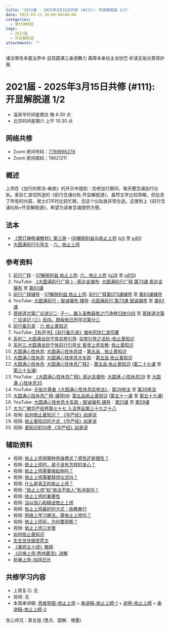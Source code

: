 ```yaml
---
title: "2021届 - 2025年3月15日共修 (#111): 开显解脱道 1/2"
date: 2025-03-11 16:09:00+00:00
categories:
  - 慧灯禅修班
tags:
  - 2021届
  - 开显解脱道
attachments: ""
---
```

诸法等性本基法界中 自现圆满三身游舞力
离障本来怙主龙钦巴 祈请无垢光尊常护我

# 2021届 - 2025年3月15日共修 (#111): 开显解脱道 1/2

* 温哥华时间星期五 晚 6:30 点
* 北京时间星期六 上午 10:30 点

## 网络共修

* Zoom 房间号码：[7789995278](https://zoom.us/j/7789995278)
* Zoom 房间密码：19621211

## 概述

上师在《加行的修法-皈依》的开示中提到：在修加行期间，每天要念诵加行仪轨。麦彭仁波切所造的《前行念诵仪轨·开显解脱道》，虽然文字比较简略，但包含了所有的内容，居士们平时比较忙碌，念这个仪轨就非常合适。这里附上《前行念诵仪轨•开显解脱道》，希望为读者念诵提供方便。


## 法本

* [](<>)[](<>)[](<>)[《慧灯禅修课教材》第三册](https://huidengchanxiu.net/books/b3/) – [06解脱利益与依止上师](https://huidengchanxiu.net/books/b3/3-06/) ([p3](https://huidengchanxiu.net/books/b3/3-06/#p3) 至 [p40](https://huidengchanxiu.net/books/b3/3-06/#p40))[](<>)
* [大圆满前行引导文](https://huidengchanxiu.net/refs/qxgs/dymqx-fcgs/) - [](<>)[](<>)[](<>)[六、依止上师](https://huidengchanxiu.net/refs/qxgs/dymqx-fcgs/#%E5%85%AD%E4%BE%9D%E6%AD%A2%E4%B8%8A%E5%B8%88)

## 参考资料

1. [](<>)[前行广释](https://huidengchanxiu.net/refs/qxgs) - [07解脱利益 依止上师](https://huidengchanxiu.net/refs/qxgs/qxgs-07jtly): [六、依止上师](https://huidengchanxiu.net/refs/qxgs/qxgs-07jtly#%E5%85%AD%E4%BE%9D%E6%AD%A2%E4%B8%8A%E5%B8%88) ([p28](https://huidengchanxiu.net/refs/qxgs/qxgs-07jtly#p28) 至 [p810](https://huidengchanxiu.net/refs/qxgs/qxgs-07jtly#p810))
2. YouTube: [《大圆满前行广释 》-索达吉堪布](https://www.youtube.com/playlist?list=PL0ERwy6s1uTeLz5leHEj-VcSWrU6TnVMW): [大圆满前行广释 第73课 索达吉堪布](https://www.youtube.com/watch?v=rL8wh08iRDU&list=PL0ERwy6s1uTeLz5leHEj-VcSWrU6TnVMW&index=72) 至 [第83课](https://www.youtube.com/watch?v=p2ou-Y8BTDo&list=PL0ERwy6s1uTeLz5leHEj-VcSWrU6TnVMW&index=82) 
3. [前行广释辅导](https://huidengchanxiu.net/refs/fudao/) - [07解脱利益 依止上师](https://huidengchanxiu.net/refs/qxgs/fudao/qxgsfd-07jtly/): [前行广释第073课辅导](https://huidengchanxiu.net/refs/qxgs/fudao/qxgsfd-07jtly/#%E5%89%8D%E8%A1%8C%E5%B9%BF%E9%87%8A%E7%AC%AC073%E8%AF%BE%E8%BE%85%E5%AF%BC) 至 [第83课辅导](https://huidengchanxiu.net/refs/qxgs/fudao/qxgsfd-07jtly/#%E5%89%8D%E8%A1%8C%E5%B9%BF%E9%87%8A%E7%AC%AC083%E8%AF%BE%E8%BE%85%E5%AF%BC)
4. YouTube: [大圆满前行 - 智诚堪布 辅导](https://www.youtube.com/playlist?list=PL5y-PP7QihJ1FDiiv_7WsC1qogohiquEL): [大圆满前行 第73课 智诚堪布](https://www.youtube.com/watch?v=yJa34RsDJQg&list=PL5y-PP7QihJ1FDiiv_7WsC1qogohiquEL&index=73&t=1s) 至 [第83课](https://www.youtube.com/watch?v=vSCphQizDfI&list=PL5y-PP7QihJ1FDiiv_7WsC1qogohiquEL&index=83)
5. [菩提道次第广论讲记二](https://huidengchanxiu.net/refs/ptdcdgl/2): [子一、趣入圣教最胜之门净修归依分四](https://huidengchanxiu.net/refs/ptdcdgl/2#%E5%AD%90%E4%B8%80%E8%B6%A3%E5%85%A5%E5%9C%A3%E6%95%99%E6%9C%80%E8%83%9C%E4%B9%8B%E9%97%A8%E5%87%80%E4%BF%AE%E5%BD%92%E4%BE%9D%E5%88%86%E5%9B%9B-%E7%94%B1%E4%BE%9D%E4%BD%95%E4%BA%8B%E4%B8%BA%E5%BD%92%E4%BE%9D%E5%9B%A0--%E7%94%B1%E4%BE%9D%E5%BD%BC%E6%95%85%E6%89%80%E5%BD%92%E4%B9%8B%E5%A2%83--%E7%94%B1%E4%BD%95%E9%81%93%E7%90%86%E8%80%8C%E6%AD%A3%E5%BD%92%E4%BE%9D--%E6%97%A2%E5%BD%92%E4%BE%9D%E5%B7%B2%E6%89%80%E5%AD%A6%E6%AC%A1%E7%AC%AC) 至 [菩提道次第广论讲记 (三):](https://huidengchanxiu.net/refs/ptdcdgl/3) [丑四、既皈依已所学次第分三](https://huidengchanxiu.net/refs/ptdcdgl/3#%E4%B8%91%E5%9B%9B%E6%97%A2%E7%9A%88%E4%BE%9D%E5%B7%B2%E6%89%80%E5%AD%A6%E6%AC%A1%E7%AC%AC%E5%88%86%E4%B8%89-%E6%91%84%E5%88%86%E4%B8%AD%E5%87%BA--%E6%95%99%E6%8E%88%E4%B8%AD%E5%87%BA--%E9%81%A3%E9%99%A4%E4%B8%8D%E6%B8%85%E5%87%80)
6. [前行备忘录](https://huidengchanxiu.net/refs/qxbwl/)：[六 依止善知识](https://huidengchanxiu.net/refs/qxbwl/#%E5%85%AD-%E4%BE%9D%E6%AD%A2%E5%96%84%E7%9F%A5%E8%AF%86)
7. [](https://huidengchanxiu.net/refs/qxbwl/#%E5%85%AD-%E4%BE%9D%E6%AD%A2%E5%96%84%E7%9F%A5%E8%AF%86)YouTube:[【有声书】《前行备忘录》堪布阿琼仁波切著](https://www.youtube.com/playlist?list=PLpQ93rK3nqoAm3Uqmur-FOkedJK_jhIzF)
8. [系列二.大圆满龙钦宁体实修引导](https://www.xianmixuezi.com/%E5%A4%A7%E5%9C%86%E6%BB%A1%E5%89%8D%E8%A1%8C/%E7%B3%BB%E5%88%97%E4%BA%8C-%E5%89%8D%E8%A1%8C%E5%AE%9E%E4%BF%AE%E5%BC%95%E5%AF%BC): [实修引导之法轨-依止善知识](https://www.xianmixuezi.com/%E5%A4%A7%E5%9C%86%E6%BB%A1%E5%89%8D%E8%A1%8C/%E7%B3%BB%E5%88%97%E4%BA%8C-%E5%89%8D%E8%A1%8C%E5%AE%9E%E4%BF%AE%E5%BC%95%E5%AF%BC/%E5%AE%9E%E4%BF%AE%E5%BC%95%E5%AF%BC%E4%B9%8B%E6%B3%95%E8%BD%A8-%E4%BE%9D%E6%AD%A2%E5%96%84%E7%9F%A5%E8%AF%86/)
9. [系列三.大圆满龙钦宁体前行引导文 普贤上师言教](https://www.xianmixuezi.com/%E5%A4%A7%E5%9C%86%E6%BB%A1%E5%89%8D%E8%A1%8C/%E7%B3%BB%E5%88%97%E4%B8%89-%E6%99%AE%E8%B4%A4%E4%B8%8A%E5%B8%88%E8%A8%80%E6%95%99): [依止善知识](https://www.xianmixuezi.com/%E5%A4%A7%E5%9C%86%E6%BB%A1%E5%89%8D%E8%A1%8C/%E7%B3%BB%E5%88%97%E4%B8%89-%E6%99%AE%E8%B4%A4%E4%B8%8A%E5%B8%88%E8%A8%80%E6%95%99/%E6%99%AE%E8%B4%A4%E4%B8%8A%E5%B8%88%E8%A8%80%E6%95%99-%E4%BE%9D%E6%AD%A2%E5%96%84%E7%9F%A5%E8%AF%86/)
10. [](https://huidengchanxiu.net/refs/ptdcdgl/3#%E4%B8%91%E5%9B%9B%E6%97%A2%E7%9A%88%E4%BE%9D%E5%B7%B2%E6%89%80%E5%AD%A6%E6%AC%A1%E7%AC%AC%E5%88%86%E4%B8%89-%E6%91%84%E5%88%86%E4%B8%AD%E5%87%BA--%E6%95%99%E6%8E%88%E4%B8%AD%E5%87%BA--%E9%81%A3%E9%99%A4%E4%B8%8D%E6%B8%85%E5%87%80)[大圆满心性休息](https://huidengchanxiu.net/refs/dymxxxx): [大圆满心性休息颂](https://huidengchanxiu.net/refs/dymxxxx/dymxxxx) - [第五品　依止善知识](https://huidengchanxiu.net/refs/dymxxxx/dymxxxx#%E7%AC%AC%E4%BA%94%E5%93%81%E4%BE%9D%E6%AD%A2%E5%96%84%E7%9F%A5%E8%AF%86)
11. [](https://huidengchanxiu.net/refs/dymxxxx/dymxxxx#%E7%AC%AC%E4%BA%94%E5%93%81%E4%BE%9D%E6%AD%A2%E5%96%84%E7%9F%A5%E8%AF%86)[大圆满心性休息](https://huidengchanxiu.net/refs/dymxxxx): [](https://huidengchanxiu.net/refs/dymxxxx/dymxxxx)[大圆满心性休息大车疏](https://huidengchanxiu.net/refs/dymxxxx/dymxxxx-dcs) - [第五品 依止善知识](https://huidengchanxiu.net/refs/dymxxxx/dymxxxx-dcs#%E7%AC%AC%E4%BA%94%E5%93%81-%E4%BE%9D%E6%AD%A2%E5%96%84%E7%9F%A5%E8%AF%86)
12. [大圆满心性休息](https://huidengchanxiu.net/refs/dymxxxx): [](<>)[大圆满心性休息广释2](https://huidengchanxiu.net/refs/dymxxxx/dymxxxx-gs2) - [第五品 依止善知识](https://huidengchanxiu.net/refs/dymxxxx/dymxxxx-gs2#%E7%AC%AC%E4%BA%94%E5%93%81-%E4%BE%9D%E6%AD%A2%E5%96%84%E7%9F%A5%E8%AF%86) ([第二十九课](https://huidengchanxiu.net/refs/dymxxxx/dymxxxx-gs2#%E7%AC%AC%E4%BA%8C%E5%8D%81%E4%B9%9D%E8%AF%BE) 至 [第三十五课](https://huidengchanxiu.net/refs/dymxxxx/dymxxxx-gs2#%E7%AC%AC%E4%B8%89%E5%8D%81%E4%BA%94%E8%AF%BE))
13. YouTube: [《大圆满心性休息广释》索达吉堪布](https://www.youtube.com/playlist?list=PLAnEIprIVklebrDFUKaC67LssdOO2y87p): [大圆满 心性休息29](https://www.youtube.com/watch?v=5mc4WpN2Sq0&list=PLAnEIprIVklebrDFUKaC67LssdOO2y87p&index=29) 至 [大圆满 心性休息35](https://www.youtube.com/watch?v=0qG05jY6Ti8&list=PLAnEIprIVklebrDFUKaC67LssdOO2y87p&index=35)
14. YouTube: [无垢光尊者《大圆满心性休息实修法》](https://www.youtube.com/playlist?list=PLpQ93rK3nqoCNCcTfGnBgXxfI7nffNcAI): [第29修法](https://www.youtube.com/watch?v=8ogVQlFz23A&list=PLpQ93rK3nqoCNCcTfGnBgXxfI7nffNcAI&index=30) 至 [第35修法](https://www.youtube.com/watch?v=2aHgX2yCo-8&list=PLpQ93rK3nqoCNCcTfGnBgXxfI7nffNcAI&index=36)
15. [大圆满心性休息广释-辅导06](https://huidengchanxiu.net/refs/dymxxxx/fudao/fd-06): [第五品依止善知识](https://huidengchanxiu.net/refs/dymxxxx/fudao/fd-06#%E7%AC%AC%E4%BA%94%E5%93%81%E4%BE%9D%E6%AD%A2%E5%96%84%E7%9F%A5%E8%AF%86) ([第五十一课](https://huidengchanxiu.net/refs/dymxxxx/fudao/fd-06#%E7%AC%AC%E4%BA%94%E5%8D%81%E4%B8%80%E8%AF%BE) 至 [第五十九课](https://huidengchanxiu.net/refs/dymxxxx/fudao/fd-06#%E7%AC%AC%E4%BA%94%E5%8D%81%E4%B9%9D%E8%AF%BE))
16. YouTube: [大圆满心性休息大车疏 - 智诚堪布 辅导](https://www.youtube.com/playlist?list=PL5y-PP7QihJ1Gh3w_hYZMkn4AWFXr_2iu)：[第51课](https://www.youtube.com/watch?v=0uMOdVC9MkE&list=PL5y-PP7QihJ1Gh3w_hYZMkn4AWFXr_2iu&index=52) 至 [第59课](https://www.youtube.com/watch?v=jU0IzRynt48&list=PL5y-PP7QihJ1Gh3w_hYZMkn4AWFXr_2iu&index=60)
17. [大方广佛华严经卷第七十七 入法界品第三十九之十八](https://fohuifayu.com/index.php/other-column/xiangguan-jinglun/jingdian/guangfo-huayanjing/8376-d41)
18. [](https://fohuifayu.com/index.php/other-column/xiangguan-jinglun/jingdian/guangfo-huayanjing/8376-d41)视频: [如何依止善知识？ 《华严经》如是说 ](https://fohuifayu.com/index.php/shipin-jingcui/jingcai-shipin/10238-y17090-y11?title=)
19. 视频: [依止善知识的方式 《华严经》如是说](https://fohuifayu.com/index.php/shipin-jingcui/jingcai-shipin/10236-y17090-y09?title=)
20. 视频: [善知识的功德  《华严经》如是说](https://fohuifayu.com/index.php/shipin-jingcui/jingcai-shipin/10237-y17090-y10?title=)

## **辅助资料**

* 视频: [](<>)[依止上师用哪种思维模式？感性还是理性？](https://fohuifayu.com/index.php/shipin-jingcui/wenda-zhailu/8615-v21021-v11)[](https://fohuifayu.com/index.php/shipin-jingcui/wenda-zhailu/8615-v21021-v11)
* 视频: [依止上师时，弟子该有怎样的发心？](https://fohuifayu.com/index.php/shipin-jingcui/wenda-zhailu/5419-W19029-V03?title=)
* 视频: [依止上师需要缘起物吗？](https://fohuifayu.com/index.php/shipin-jingcui/wenda-zhailu/5208-W19028-V08?title=)
* 视频: [依止上师需要拜师仪式吗？](https://fohuifayu.com/index.php/shipin-jingcui/wenda-zhailu/5207-W19028-V07?title=)
* 视频: [什么是真正的依止上师？](https://fohuifayu.com/index.php/shipin-jingcui/wenda-zhailu/5205-W19028-V05?title=)
* 视频: [“依止上师”和“依法不依人”有冲突吗？](https://fohuifayu.com/index.php/shipin-jingcui/wenda-zhailu/3800-V16125-V04?title=)
* 视频: [依止上师的重要性](https://fohuifayu.com/index.php/shipin-jingcui/jingcai-shipin/2324-Y00110?title=)
* 视频: [当以信心和精进依止上师](https://fohuifayu.com/index.php/shipin-jingcui/jingcai-shipin/1555-Y00040?title=)
* 视频: [依止上师最好的方式：依教奉行](https://fohuifayu.com/index.php/shipin-jingcui/jingcai-shipin/10267-y17090-y12?title=)
* 视频: [网络上学习佛法，算依止上师吗？](https://fohuifayu.com/index.php/shipin-jingcui/wenda-zhailu/10263-w17052-v04?title=)
* 视频: [依止上师前，为何要观察？](https://fohuifayu.com/index.php/shipin-jingcui/jingcai-shipin/10177-y17090-y04?title=)
* 视频: [依止上师三步骤](https://fohuifayu.com/index.php/shipin-jingcui/jingcai-shipin/10163-y17090-y03?title=)
* [](<>)[如何依止善知识](https://www.xianmixuezi.com/%E9%81%93%E6%AC%A1%E7%AC%AC%E6%96%87%E5%BA%93/%E5%A6%82%E4%BD%95%E4%BE%9D%E6%AD%A2%E5%96%84%E7%9F%A5%E8%AF%86)
* [生生世世摄受愿文](https://www.xianmixuezi.com/%E6%B3%95%E7%8E%8B%E8%91%97%E4%BD%9C%E8%AF%91%E4%BC%A0/%E6%B3%95%E7%8E%8B%E8%91%97%E4%BD%9C%E8%AF%91%E4%BC%A09-%E7%94%9F%E7%94%9F%E4%B8%96%E4%B8%96%E6%91%84%E5%8F%97%E6%84%BF%E6%96%87)
* [《事师五十颂》略释](https://www.zhihuihai.net/%E5%AD%A6%E4%BD%9B%E4%B9%8B%E5%AE%B6/%E9%AB%98%E7%BA%A7%E8%AF%BE%E7%A8%8B/%E8%BF%87%E6%B8%A1/%E4%BA%8B%E5%B8%88%E4%BA%94%E5%8D%81%E9%A2%82)
* [《远唤上师·悉地藏流》讲解](https://www.zhihuihai.net/%E6%99%BA%E6%82%B2%E5%AD%A6%E5%A0%82/%E5%BE%80%E5%B9%B4%E4%BC%A0%E6%B3%95/%E8%BF%9C%E5%94%A4%E4%B8%8A%E5%B8%88%E6%82%89%E5%9C%B0%E8%97%8F%E6%B5%81)
* [祈祷上师-加持日光](https://www.zhihuihai.net/%E6%B3%95%E9%9B%A8%E6%99%AE%E6%B6%A6/%E7%BD%91%E7%BB%9C%E5%BC%80%E7%A4%BA/%E7%A5%88%E7%A5%B7%E4%B8%8A%E5%B8%88-%E5%8A%A0%E6%8C%81%E6%97%A5%E5%85%89)

## **共修学习内容**

* 上周复习: [](<>)[](<>)[](<>)[](<>)[](<>)[](<>)[](<>)无
* 视频: [](<>)无
* 本周串讲稿: [](<>)[](<>)[](<>)[](<>)[](<>)[思维导图-依止上师](/f/up/思维导图-依止上师.pdf) + [串讲稿-依止上師-1](/f/up/串讲稿-依止上師-1.docx) + [](/f/up/说明-依止上師.png)[说明-依止上師](/f/up/说明-依止上師.png) + [串讲稿-依止上師-2](/f/up/串讲稿-依止上師-2.docx)

发心师兄：第五组 (慧贞、圆解、傳墨)
